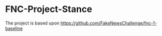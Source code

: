 # FNC-Project-Stance

The project is based upon https://github.com/FakeNewsChallenge/fnc-1-baseline
